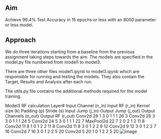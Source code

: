 ## Aim
Achieve 99.4% Test Accuracy in 15 epochs or less with an 8000 parameter or less model.

## Approach
We do three iterations starting from a baseline from the previous assignment taking steps towards the aim. The models are specified in the model.py file numbered from model1 to model3.

There are three other files model1.ipynb to model3.ipynb which are responsible for running and testing the models. They also contain the Target, Results and Analysis after each run.

The utils.py file contains the additional methods required for the model training.


Model3 RF calculation
Layer#	Input Channel (n_in)	Input RF (r_in)	Kernel size (k)	Padding (p)	Stride (s)	Input Jump (j_in)	Output Jump (j_out)	Output Channels (n_out)	Output RF (r_out)
Conv2d	 28 	1	3	0	1	1	1	 26 	3
Conv2d	 26 	3	3	0	1	1	1	 24 	5
Conv2d	 24 	5	3	0	1	1	1	 22 	7
MaxPool2d	 22 	7	2	0	2	1	2	 11 	8
Conv2d	 11 	8	1	0	1	2	2	 11 	8
Conv2d	 11 	8	3	0	1	2	2	 9 	12
Conv2d	 9 	12	3	0	1	2	2	 7 	16
Conv2d	 7 	16	3	0	1	2	2	 5 	20
Conv2d	 5 	20	1	0	1	2	2	 5 	20
![image](https://github.com/gopal2812/convandgpt/assets/39087216/7313a7ee-a126-462d-978c-7c3e1a404484)
